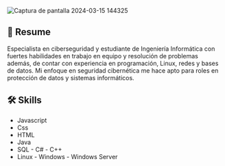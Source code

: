 ![Captura de pantalla 2024-03-15 144325](https://github.com/Yoswell/Yoswell/assets/113799193/d69f23dd-df1a-4b0f-b044-5af8c5c6d433)

## 👾 Resume
Especialista en ciberseguridad y estudiante de Ingeniería Informática con fuertes habilidades en trabajo en equipo y resolución de problemas además, de contar con experiencia en programación, Linux, redes y bases de datos. Mi enfoque en seguridad cibernética me hace apto para roles en protección de datos y sistemas informáticos.

## 🛠 Skills
- Javascript 
- Css 
- HTML
- Java 
- SQL - C# - C++
- Linux - Windows - Windows Server

